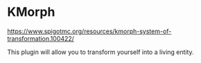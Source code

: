 # KMorph

https://www.spigotmc.org/resources/kmorph-system-of-transformation.100422/

This plugin will allow you to transform yourself into a living entity.
